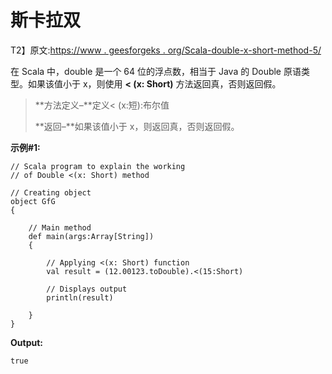 # 斯卡拉双

T2】原文:[https://www . geesforgeks . org/Scala-double-x-short-method-5/](https://www.geeksforgeeks.org/scala-double-x-short-method-5/)

在 Scala 中，double 是一个 64 位的浮点数，相当于 Java 的 Double 原语类型。如果该值小于 x，则使用 **< (x: Short)** 方法返回真，否则返回假。

> **方法定义–**定义< (x:短):布尔值
> 
> **返回–**如果该值小于 x，则返回真，否则返回假。

**示例#1:**

```
// Scala program to explain the working 
// of Double <(x: Short) method

// Creating object
object GfG
{ 

    // Main method
    def main(args:Array[String])
    {

        // Applying <(x: Short) function
        val result = (12.00123.toDouble).<(15:Short)

        // Displays output
        println(result)

    }
} 
```

**Output:**

```
true

```